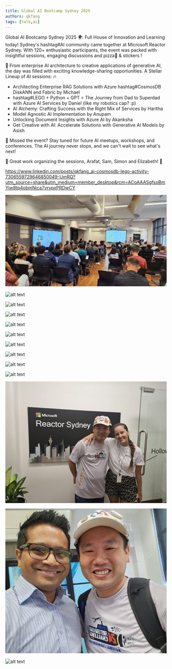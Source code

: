 ```yaml
---
title: Global AI Bootcamp Sydney 2025
authors: qkfang
tags: [talk,ai]
---
```


Global AI Bootcamp Sydney 2025 🌍: Full House of Innovation and Learning today! Sydney's hashtag#AI community came together at Microsoft Reactor Sydney. With 120+ enthusiastic participants, the event was packed with insightful sessions, engaging discussions and pizza🍕 & stickers ! 

🚀 From enterprise AI architecture to creative applications of generative AI, the day was filled with exciting knowledge-sharing opportunities. A Stellar Lineup of AI sessions: 🔥
- Architecting Enterprise RAG Solutions with Azure hashtag#CosmosDB DiskANN and Fabric by Michael
- hashtag#LEGO + Python + GPT = The Journey from Dad to Superdad with Azure AI Services by Daniel (like my robotics cap? :p) 
- AI Alchemy: Crafting Success with the Right Mix of Services by Haritha
- Model Agnostic AI Implementation by Anupam
- Unlocking Document Insights with Azure AI by Akanksha
- Get Creative with AI: Accelerate Solutions with Generative AI Models by Asish

📢 Missed the event? Stay tuned for future AI meetups, workshops, and conferences. The AI journey never stops, and we can't wait to see what's next!

👏 Great work organizing the sessions, Arafat, Sam, Simon and Elizabeth! 🙌


https://www.linkedin.com/posts/qkfang_ai-cosmosdb-lego-activity-7306559729646850049-UmRQ?utm_source=share&utm_medium=member_desktop&rcm=ACoAAASgfsoBmYiw8tp4obmNica7vrvpxPRDwCY



![alt text](images\2025-03-15-community-global-ai-bootcamp-sydney-2025-1.png)

![alt text](images\2025-03-15-community-global-ai-bootcamp-sydney-2025-2.png)

![alt text](images\2025-03-15-community-global-ai-bootcamp-sydney-2025-3.png)

![alt text](images\2025-03-15-community-global-ai-bootcamp-sydney-2025-4.png)

![alt text](images\2025-03-15-community-global-ai-bootcamp-sydney-2025-5.png)

![alt text](images\2025-03-15-community-global-ai-bootcamp-sydney-2025-6.png)

![alt text](images\2025-03-15-community-global-ai-bootcamp-sydney-2025-7.png)

![alt text](images\2025-03-15-community-global-ai-bootcamp-sydney-2025-8.png)

![alt text](images\2025-03-15-community-global-ai-bootcamp-sydney-2025-9.png)

![alt text](images\2025-03-15-community-global-ai-bootcamp-sydney-2025-10.png)

![alt text](images\2025-03-15-community-global-ai-bootcamp-sydney-2025-11.png)

![alt text](images\2025-03-15-community-global-ai-bootcamp-sydney-2025-12.png)

![alt text](images\2025-03-15-community-global-ai-bootcamp-sydney-2025-13.png)
